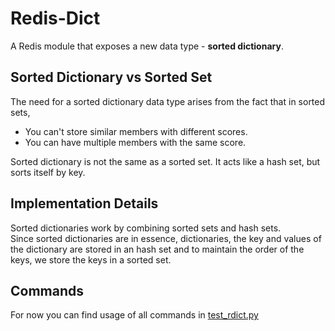 # Redis-Dict

A Redis module that exposes a new data type - **sorted dictionary**.

## Sorted Dictionary vs Sorted Set

The need for a sorted dictionary data type arises from the fact that in sorted sets,

* You can't store similar members with different scores.
* You can have multiple members with the same score.

Sorted dictionary is not the same as a sorted set. It acts like a hash set, but sorts itself by key.

## Implementation Details

Sorted dictionaries work by combining sorted sets and hash sets.  
Since sorted dictionaries are in essence, dictionaries, the key and values of the dictionary are stored in an hash set and to maintain the order of the keys, we store the keys in a sorted set.

## Commands

For now you can find usage of all commands in [test_rdict.py](./tests/test_rdict.py)